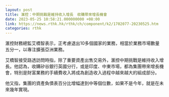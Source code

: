 ```yaml
---
layout: post
title: 滙控：中期挑戰是維持收入增長　收購帶來增長機會
date: 2023-05-25 10:58:21.000000000 +08:00
link: https://news.rthk.hk/rthk/ch/component/k2/1702077-20230525.htm
categories: rthk
---
```


滙控財務總監艾橋智表示，正考慮退出10多個國家的業務，相當於業務市場數量五分一，以專注擴張亞洲業務。

艾橋智接受路透訪問時指，除了重要資產出售交易外，滙控中期挑戰是維持收入增長。他認為，收購矽谷銀行英國分行，或是印度、中東市場，都為集團帶來增長機會，特別是財富業務的手續費收入將成為創造收入過程中越來越大的組成部分。

他又指，集團的資產負債表百分比增幅達到中等個位數，如果不是今年，就是在未來幾年實現。
